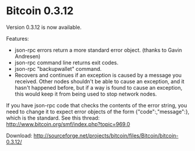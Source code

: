 Bitcoin 0.3.12
==============

Version 0.3.12 is now available.

Features:

* json-rpc errors return a more standard error object. (thanks to Gavin Andresen)
* json-rpc command line returns exit codes.
* json-rpc "backupwallet" command.
* Recovers and continues if an exception is caused by a message you received.  Other nodes shouldn't be able to cause an exception, and it hasn't happened before, but if a way is found to cause an exception, this would keep it from being used to stop network nodes.

If you have json-rpc code that checks the contents of the error string, you need to change it to expect error objects of the form {"code":<number>,"message":<string>}, which is the standard.  See this thread:
<http://www.bitcoin.org/smf/index.php?topic=969.0>

Download:
<http://sourceforge.net/projects/bitcoin/files/Bitcoin/bitcoin-0.3.12/>
